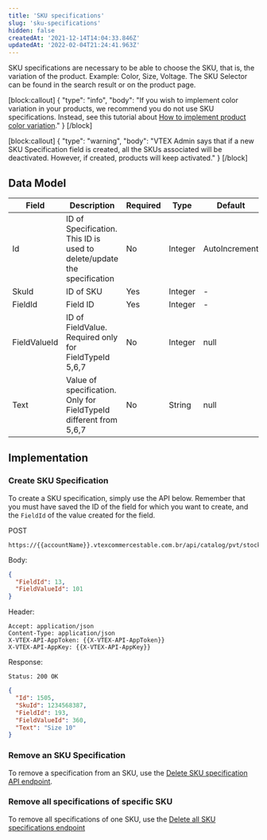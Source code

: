 ```yaml
---
title: 'SKU specifications'
slug: 'sku-specifications'
hidden: false
createdAt: '2021-12-14T14:04:33.846Z'
updatedAt: '2022-02-04T21:24:41.963Z'
---
```


SKU specifications are necessary to be able to choose the SKU, that is, the variation of the product. Example: Color, Size, Voltage. The SKU Selector can be found in the search result or on the product page.

[block:callout]
{
"type": "info",
"body": "If you wish to implement color variation in your products, we recommend you do not use SKU specifications. Instead, see this tutorial about [How to implement product color variation](https://developers.vtex.com/docs/guides/how-to-implement-product-color-variation)."
}
[/block]

[block:callout]
{
"type": "warning",
"body": "VTEX Admin says that if a new SKU Specification field is created, all the SKUs associated will be deactivated. However, if created, products will keep activated."
}
[/block]

## Data Model

| **Field** | **Description** | **Required** | **Type** | **Default**|
|---|---|---|---|---|
| Id | ID of Specification. This ID is used to delete/update the specification | No | Integer | AutoIncrement |
| SkuId | ID of SKU | Yes | Integer | - |
| FieldId | Field ID | Yes| Integer | - |
| FieldValueId | ID of FieldValue. Required only for FieldTypeId 5,6,7 | No | Integer | null |
| Text | Value of specification. Only for FieldTypeId different from 5,6,7 | No | String | null |

## Implementation

### Create SKU Specification

To create a SKU specification, simply use the API below. Remember that you must have saved the ID of the field for which you want to create, and the `FieldId` of the value created for the field.

POST

```
https://{{accountName}}.vtexcommercestable.com.br/api/catalog/pvt/stockkeepingunit/{{skuId}}/specification/
```

Body:

```json
{
  "FieldId": 13,
  "FieldValueId": 101
}
```

Header:

```
Accept: application/json
Content-Type: application/json
X-VTEX-API-AppToken: {{X-VTEX-API-AppToken}}
X-VTEX-API-AppKey: {{X-VTEX-API-AppKey}}
```

Response:

```
Status: 200 OK
```

```json
{
  "Id": 1505,
  "SkuId": 1234568387,
  "FieldId": 193,
  "FieldValueId": 360,
  "Text": "Size 10"
}
```

### Remove an SKU Specification

To remove a specification from an SKU, use the [Delete SKU specification API endpoint](https://developers.vtex.com/docs/api-reference/catalog-api#delete-/api/catalog/pvt/stockkeepingunit/-skuId-/specification/-specificationId-).

### Remove all specifications of specific SKU

To remove all specifications of one SKU, use the [Delete all SKU specifications endpoint](https://developers.vtex.com/docs/api-reference/catalog-api#delete-/api/catalog/pvt/stockkeepingunit/-skuId-/specification)
